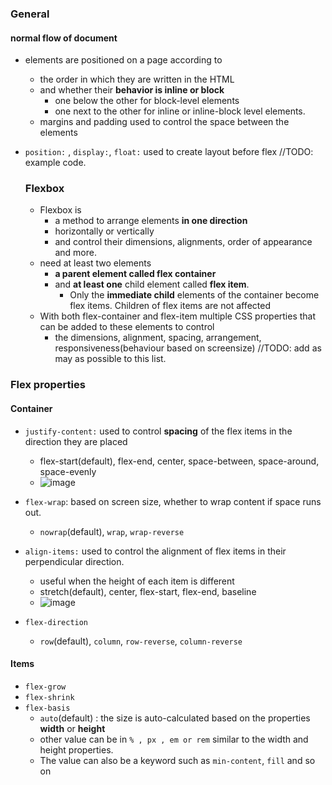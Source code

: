 ### General

#### normal flow of document
- elements are positioned on a page according to
  - the order in which they are written in the HTML
  - and whether their **behavior is inline or block**
    - one below the other for block-level elements
    - one next to the other for inline or inline-block level elements.
  - margins and padding used to control the space between the elements
- `position:` , `display:`, `float:` used to create layout before flex //TODO: example code.

  ### Flexbox
  - Flexbox is
    - a method to arrange elements **in one direction**
    - horizontally or vertically
    -  and control their dimensions, alignments, order of appearance and more.
  - need at least two elements
    - **a parent element called flex container**
    - and **at least one** child element called **flex item**.
      - Only the **immediate child** elements of the container become flex items. Children of flex items are not affected
  - With both flex-container and flex-item multiple CSS properties that can be added to these elements to control
    - the dimensions, alignment, spacing, arrangement, responsiveness(behaviour based on screensize) //TODO: add as may as possible to this list.
   
### Flex properties
#### Container
- `justify-content:` used to control **spacing** of the flex items in the direction they are placed
  - flex-start(default), flex-end, center, space-between, space-around, space-evenly
  - ![image](https://github.com/connectkushal/cssnotes/assets/19621775/8165b1a9-4b7e-4558-8d6c-1e961a8d1d15)

- `flex-wrap`: based on screen size, whether to wrap content if space runs out.
  - `nowrap`(default), `wrap`, `wrap-reverse`

- `align-items:` used to control the alignment of flex items in their perpendicular direction.
  - useful when the height of each item is different
  - stretch(default), center, flex-start, flex-end, baseline
  - ![image](https://github.com/connectkushal/cssnotes/assets/19621775/d31b64e9-579c-45fe-8a6d-51b96c78b301)

- `flex-direction`
  - `row`(default), `column`, `row-reverse`, `column-reverse`
#### Items
- `flex-grow`
- `flex-shrink`
- `flex-basis`
  - `auto`(default) : the size is auto-calculated based on the properties **width** or **height**
  - other value can be in `% , px , em or rem` similar to the width and height properties.
  - The value can also be a keyword such as `min-content`, `fill` and so on
